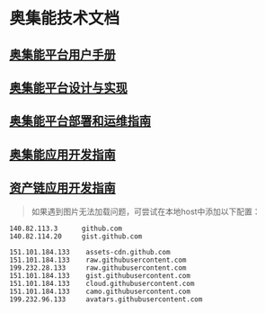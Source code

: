 # 奥集能技术文档

## [奥集能平台用户手册](./奥集能平台用户手册/readme.md)

## [奥集能平台设计与实现](./奥集能平台设计与实现/readme.md)

## [奥集能平台部署和运维指南](./奥集能平台部署和运维指南/readme.md)

## [奥集能应用开发指南](./奥集能应用开发指南/readme.md)

## [资产链应用开发指南](./资产链应用开发指南/readme.md)

> 如果遇到图片无法加载问题，可尝试在本地host中添加以下配置：
````
140.82.113.3      github.com
140.82.114.20     gist.github.com
 
151.101.184.133    assets-cdn.github.com
151.101.184.133    raw.githubusercontent.com
199.232.28.133     raw.githubusercontent.com 
151.101.184.133    gist.githubusercontent.com
151.101.184.133    cloud.githubusercontent.com
151.101.184.133    camo.githubusercontent.com
199.232.96.133     avatars.githubusercontent.com

